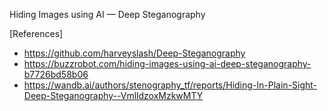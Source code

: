 Hiding Images using AI — Deep Steganography

[References]
- https://github.com/harveyslash/Deep-Steganography 
- https://buzzrobot.com/hiding-images-using-ai-deep-steganography-b7726bd58b06 
- https://wandb.ai/authors/stenography_tf/reports/Hiding-In-Plain-Sight-Deep-Steganography--VmlldzoxMzkwMTY




